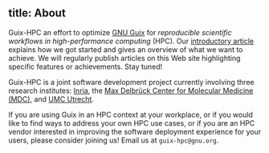 title: About
---

Guix-HPC an effort to optimize [GNU Guix](https://gnu.org/s/guix) for
_reproducible scientific workflows in high-performance computing_ (HPC).
Our [introductory article](/guix-hpc-debut.html) explains how we got
started and gives an overview of what we want to achieve.  We will
regularly publish articles on this Web site highlighting specific
features or achievements.  Stay tuned!

Guix-HPC is a joint software development project currently involving
three research institutes: [Inria](https://www.inria.fr/en),
the
[Max Delbrück Center for Molecular Medicine (MDC)](https://www.mdc-berlin.de/),
and [UMC Utrecht](http://www.umcutrecht.nl/en/-1).

If you are using Guix in an HPC context at your workplace, or if you
would like to find ways to address your own HPC use cases, or if you are
an HPC vendor interested in improving the software deployment experience
for your users, please consider joining us!  Email us at
`guix-hpc@gnu.org`.
